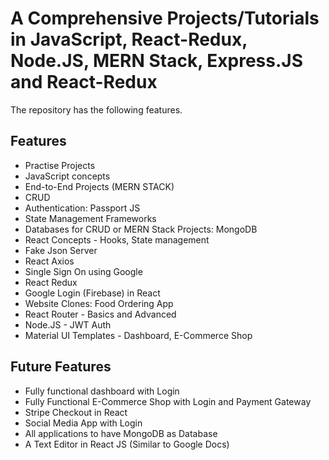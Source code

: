 # A Comprehensive Projects/Tutorials in JavaScript, React-Redux, Node.JS, MERN Stack, Express.JS and React-Redux
The repository has the following features.

## Features

- Practise Projects
- JavaScript concepts
- End-to-End Projects (MERN STACK)
- CRUD
- Authentication: Passport JS
- State Management Frameworks
- Databases for CRUD or MERN Stack Projects: MongoDB
- React Concepts - Hooks, State management
- Fake Json Server
- React Axios
- Single Sign On using Google
- React Redux
- Google Login (Firebase) in React
- Website Clones: Food Ordering App
- React Router - Basics and Advanced
- Node.JS - JWT Auth
- Material UI Templates - Dashboard, E-Commerce Shop


## Future Features
- Fully functional dashboard with Login
- Fully Functional E-Commerce Shop with Login and Payment Gateway
- Stripe Checkout in React
- Social Media App with Login
- All applications to have MongoDB as Database
- A Text Editor in React JS (Similar to Google Docs)